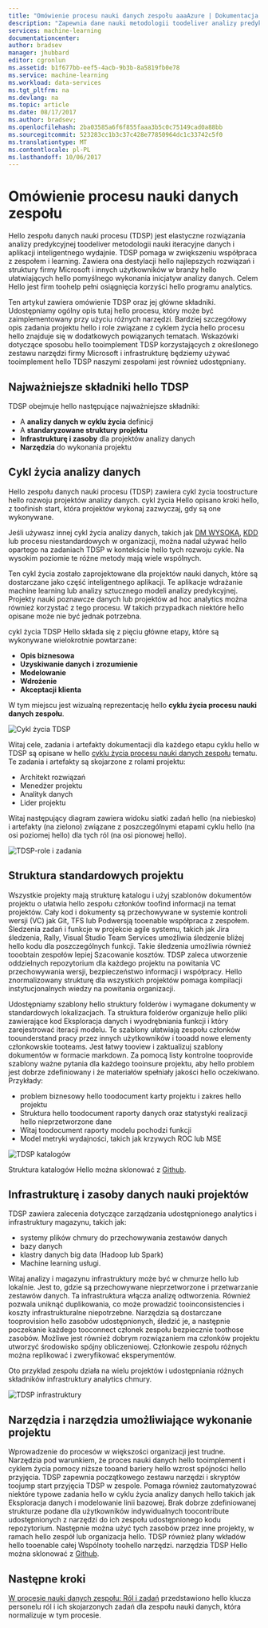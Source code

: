 ```yaml
---
title: "Omówienie procesu nauki danych zespołu aaaAzure | Dokumentacja firmy Microsoft"
description: "Zapewnia dane nauki metodologii toodeliver analizy predykcyjnej rozwiązań i inteligentnego aplikacji."
services: machine-learning
documentationcenter: 
author: bradsev
manager: jhubbard
editor: cgronlun
ms.assetid: b1f677bb-eef5-4acb-9b3b-8a5819fb0e78
ms.service: machine-learning
ms.workload: data-services
ms.tgt_pltfrm: na
ms.devlang: na
ms.topic: article
ms.date: 08/17/2017
ms.author: bradsev;
ms.openlocfilehash: 2ba03585a6f6f855faaa3b5c0c75149cad0a88bb
ms.sourcegitcommit: 523283cc1b3c37c428e77850964dc1c33742c5f0
ms.translationtype: MT
ms.contentlocale: pl-PL
ms.lasthandoff: 10/06/2017
---
```

# <a name="team-data-science-process-overview"></a>Omówienie procesu nauki danych zespołu

Hello zespołu danych nauki procesu (TDSP) jest elastyczne rozwiązania analizy predykcyjnej toodeliver metodologii nauki iteracyjne danych i aplikacji inteligentnego wydajnie. TDSP pomaga w zwiększeniu współpraca z zespołem i learning. Zawiera ona destylacji hello najlepszych rozwiązań i struktury firmy Microsoft i innych użytkowników w branży hello ułatwiających hello pomyślnego wykonania inicjatyw analizy danych. Celem Hello jest firm toohelp pełni osiągnięcia korzyści hello programu analytics.

Ten artykuł zawiera omówienie TDSP oraz jej główne składniki. Udostępniamy ogólny opis tutaj hello procesu, który może być zaimplementowany przy użyciu różnych narzędzi. Bardziej szczegółowy opis zadania projektu hello i role związane z cyklem życia hello procesu hello znajduje się w dodatkowych powiązanych tematach. Wskazówki dotyczące sposobu hello tooimplement TDSP korzystających z określonego zestawu narzędzi firmy Microsoft i infrastrukturę będziemy używać tooimplement hello TDSP naszymi zespołami jest również udostępniany.

## <a name="key-components-of-hello-tdsp"></a>Najważniejsze składniki hello TDSP

TDSP obejmuje hello następujące najważniejsze składniki:

- A **analizy danych w cyklu życia** definicji
- A **standaryzowane struktury projektu**
- **Infrastrukturę i zasoby** dla projektów analizy danych
- **Narzędzia** do wykonania projektu


## <a name="data-science-lifecycle"></a>Cykl życia analizy danych

Hello zespołu danych nauki procesu (TDSP) zawiera cykl życia toostructure hello rozwoju projektów analizy danych. cykl życia Hello opisano kroki hello, z toofinish start, która projektów wykonaj zazwyczaj, gdy są one wykonywane.

Jeśli używasz innej cykl życia analizy danych, takich jak [DM WYSOKĄ](https://wikipedia.org/wiki/Cross_Industry_Standard_Process_for_Data_Mining), [KDD](https://wikipedia.org/wiki/Data_mining#Process) lub procesu niestandardowych w organizacji, można nadal używać hello opartego na zadaniach TDSP w kontekście hello tych rozwoju cykle. Na wysokim poziomie te różne metody mają wiele wspólnych. 

Ten cykl życia zostało zaprojektowane dla projektów nauki danych, które są dostarczane jako część inteligentnego aplikacji. Te aplikacje wdrażanie machine learning lub analizy sztucznego modeli analizy predykcyjnej. Projekty nauki poznawcze danych lub projektów ad hoc analytics można również korzystać z tego procesu. W takich przypadkach niektóre hello opisane może nie być jednak potrzebna.    

cykl życia TDSP Hello składa się z pięciu główne etapy, które są wykonywane wielokrotnie powtarzane:

* **Opis biznesowa**
* **Uzyskiwanie danych i zrozumienie**
* **Modelowanie**
* **Wdrożenie**
* **Akceptacji klienta**

W tym miejscu jest wizualną reprezentację hello **cyklu życia procesu nauki danych zespołu**. 

![Cykl życia TDSP](./media/data-science-process-overview/tdsp-lifecycle.png) 

Witaj cele, zadania i artefakty dokumentacji dla każdego etapu cyklu hello w TDSP są opisane w hello [cyklu życia procesu nauki danych zespołu](data-science-process-lifecycle.md) tematu. Te zadania i artefakty są skojarzone z rolami projektu:

- Architekt rozwiązań
- Menedżer projektu
- Analityk danych
- Lider projektu 

Witaj następujący diagram zawiera widoku siatki zadań hello (na niebiesko) i artefakty (na zielono) związane z poszczególnymi etapami cyklu hello (na osi poziomej hello) dla tych ról (na osi pionowej hello). 

![TDSP-role i zadania](./media/data-science-process-overview/tdsp-tasks-by-roles.png)

## <a name="standardized-project-structure"></a>Struktura standardowych projektu

Wszystkie projekty mają strukturę katalogu i użyj szablonów dokumentów projektu o ułatwia hello zespołu członków toofind informacji na temat projektów. Cały kod i dokumenty są przechowywane w systemie kontroli wersji (VC) jak Git, TFS lub Podwersją tooenable współpraca z zespołem. Śledzenia zadań i funkcje w projekcie agile systemu, takich jak Jira śledzenia, Rally, Visual Studio Team Services umożliwia śledzenie bliżej hello kodu dla poszczególnych funkcji. Takie śledzenia umożliwia również tooobtain zespołów lepiej Szacowanie kosztów. TDSP zaleca utworzenie oddzielnych repozytorium dla każdego projektu na powitania VC przechowywania wersji, bezpieczeństwo informacji i współpracy. Hello znormalizowany strukturę dla wszystkich projektów pomaga kompilacji instytucjonalnych wiedzy na powitania organizacji.

Udostępniamy szablony hello struktury folderów i wymagane dokumenty w standardowych lokalizacjach. Ta struktura folderów organizuje hello pliki zawierające kod Eksploracja danych i wyodrębniania funkcji i który zarejestrować iteracji modelu. Te szablony ułatwiają zespołu członków toounderstand pracy przez innych użytkowników i tooadd nowe elementy członkowskie tooteams. Jest łatwy tooview i zaktualizuj szablony dokumentów w formacie markdown. Za pomocą listy kontrolne tooprovide szablony ważne pytania dla każdego tooinsure projektu, aby hello problem jest dobrze zdefiniowany i że materiałów spełniały jakości hello oczekiwano. Przykłady:

- problem biznesowy hello toodocument karty projektu i zakres hello projektu
- Struktura hello toodocument raporty danych oraz statystyki realizacji hello nieprzetworzone dane
- Witaj toodocument raporty modelu pochodzi funkcji
- Model metryki wydajności, takich jak krzywych ROC lub MSE


![TDSP katalogów](./media/data-science-process-overview/tdsp-dir-structure.png)

Struktura katalogów Hello można sklonować z [Github](https://github.com/Azure/Azure-TDSP-ProjectTemplate).

## <a name="infrastructure-and-resources-for-data-science-projects"></a>Infrastrukturę i zasoby danych nauki projektów

TDSP zawiera zalecenia dotyczące zarządzania udostępnionego analytics i infrastruktury magazynu, takich jak:

- systemy plików chmury do przechowywania zestawów danych 
- bazy danych
- klastry danych big data (Hadoop lub Spark) 
- Machine learning usługi. 

Witaj analizy i magazynu infrastruktury może być w chmurze hello lub lokalnie. Jest to, gdzie są przechowywane nieprzetworzone i przetwarzanie zestawów danych. Ta infrastruktura włącza analizę odtworzenia. Również pozwala uniknąć duplikowania, co może prowadzić tooinconsistencies i koszty infrastrukturalne niepotrzebne. Narzędzia są dostarczane tooprovision hello zasobów udostępnionych, śledzić je, a następnie poczekanie każdego tooconnect członek zespołu bezpiecznie toothose zasobów. Możliwe jest również dobrym rozwiązaniem ma członków projektu utworzyć środowisko spójny obliczeniowej. Członkowie zespołu różnych można replikować i zweryfikować eksperymentów.

Oto przykład zespołu działa na wielu projektów i udostępniania różnych składników infrastruktury analytics chmury.

![TDSP infrastruktury](./media/data-science-process-overview/tdsp-analytics-infra.png)


## <a name="tools-and-utilities-for-project-execution"></a>Narzędzia i narzędzia umożliwiające wykonanie projektu

Wprowadzenie do procesów w większości organizacji jest trudne. Narzędzia pod warunkiem, że proces nauki danych hello tooimplement i cyklem życia pomocy niższe tooand bariery hello wzrost spójności hello przyjęcia. TDSP zapewnia początkowego zestawu narzędzi i skryptów toojump start przyjęcia TDSP w zespole. Pomaga również zautomatyzować niektóre typowe zadania hello w cyklu życia analizy danych hello takich jak Eksploracja danych i modelowanie linii bazowej. Brak dobrze zdefiniowanej strukturze podane dla użytkowników indywidualnych toocontribute udostępnionych z narzędzi do ich zespołu udostępnionego kodu repozytorium. Następnie można użyć tych zasobów przez inne projekty, w ramach hello zespół lub organizacja hello. TDSP również plany wkładów hello tooenable całej Wspólnoty toohello narzędzi. narzędzia TDSP Hello można sklonować z [Github](https://github.com/Azure/Azure-TDSP-Utilities).


## <a name="next-steps"></a>Następne kroki

[W procesie nauki danych zespołu: Ról i zadań](https://github.com/Azure/Microsoft-TDSP/blob/master/Docs/roles-tasks.md) przedstawiono hello klucza personelu ról i ich skojarzonych zadań dla zespołu nauki danych, która normalizuje w tym procesie. 
